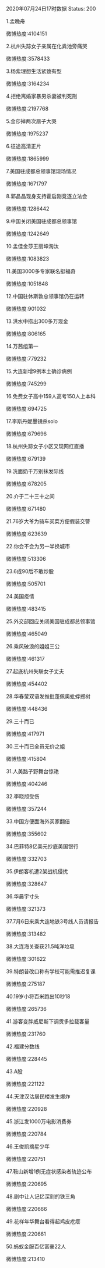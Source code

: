 2020年07月24日17时数据
Status: 200

1.孟晚舟

微博热度:4104151

2.杭州失踪女子亲属在化粪池旁痛哭

微博热度:3578433

3.杨紫理想生活紧致有型

微博热度:3164234

4.拒绝离婚家暴男杀妻被判死刑

微博热度:2197768

5.金莎掉两次扇子大哭

微博热度:1975237

6.征途高清正片

微博热度:1865999

7.美国驻成都总领事馆现场情况

微博热度:1671797

8.郭晶晶现身支持霍启刚竞逐立法会

微博热度:1286442

9.中国关闭美国驻成都总领事馆

微博热度:1242649

10.孟佳金莎王丽坤淘汰

微博热度:1083823

11.美国3000多专家联名挺福奇

微博热度:1051848

12.中国驻休斯敦总领事馆仍在运转

微博热度:901032

13.洪水中捞出300多万现金

微博热度:806165

14.万茜组第一

微博热度:779232

15.大连新增9例本土确诊病例

微博热度:745299

16.免费女子高中159人高考150人上本科

微博热度:694725

17.李斯丹妮墨镜杀solo

微博热度:679696

18.杭州失踪女子小区又现网红直播

微博热度:679139

19.洗面奶千万别抹发际线

微博热度:678205

20.介于二十三十之间

微博热度:671480

21.76岁大爷为骑车买菜方便假装交警

微博热度:623639

22.你会不会为另一半换城市

微博热度:513306

23.6成90后不敢炒股

微博热度:505701

24.美国疫情

微博热度:483415

25.外交部回应关闭美国驻成都总领事馆

微博热度:465049

26.乘风破浪的姐姐三公

微博热度:461317

27.起底杭州失联女子丈夫

微博热度:454402

28.华春莹双语发推批蓬佩奥蚍蜉撼树

微博热度:448436

29.三十而已

微博热度:417971

30.三十而已全员无价之姐

微博热度:415804

31.人美路子野舞台惊艳

微博热度:404246

32.李晓旭受伤

微博热度:357244

33.中国方便面海外买家翻倍

微博热度:355602

34.巴菲特8亿美元抄底美国银行

微博热度:332703

35.伊朗客机遭2架战机侵扰

微博热度:328647

36.华晨宇寸头

微博热度:321373

37.7月6日来乘大连地铁3号线人员请报告

微博热度:313482

38.大连海关查获21.5吨洋垃圾

微博热度:301622

39.特朗普改口称有学校可能需推迟复课

微博热度:275187

40.19岁小将百米跑出10秒18

微博热度:265736

41.游客变胖威尼斯下调贡多拉载客量

微博热度:231760

42.福建分数线

微博热度:228445

43.A股

微博热度:221122

44.天津汉沽居民楼发生爆炸

微博热度:220928

45.浙江发1000万电影消费券

微博热度:220784

46.王俊凯摘星少年

微博热度:220751

47.鞍山新增1例无症状感染者轨迹公布

微博热度:220695

48.剧中让人记忆深刻的铁三角

微博热度:220666

49.花样年华舞台看得起鸡皮疙瘩

微博热度:220661

50.蚂蚁金服百亿富豪22人

微博热度:213410

